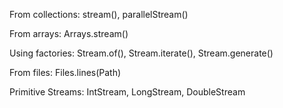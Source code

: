 From collections: stream(), parallelStream()

From arrays: Arrays.stream()

Using factories: Stream.of(), Stream.iterate(), Stream.generate()

From files: Files.lines(Path)

Primitive Streams: IntStream, LongStream, DoubleStream